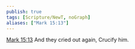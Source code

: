 ```yaml
---
publish: true
tags: [Scripture/NewT, noGraph]
aliases: ["Mark 15:13"]
---
```

[Mark 15:13](https://churchofjesuschrist.org/study/scriptures/nt/mark/15?lang=eng&id=p13#p13) And they cried out again, Crucify him.
